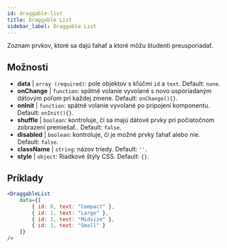 ```yaml
---
id: draggable-list 
title: Draggable List
sidebar_label: Draggable List
---
```


Zoznam prvkov, ktoré sa dajú ťahať a ktoré môžu študenti preusporiadať.

## Možnosti

* __data__ | `array (required)`: pole objektov s kľúčmi `id` a `text`. Default: `none`.
* __onChange__ | `function`: spätné volanie vyvolané s novo usporiadaným dátovým poľom pri každej zmene. Default: `onChange(){}`.
* __onInit__ | `function`: spätné volanie vyvolané po pripojení komponentu. Default: `onInit(){}`.
* __shuffle__ | `boolean`: kontroluje, či sa majú dátové prvky pri počiatočnom zobrazení premiešať.. Default: `false`.
* __disabled__ | `boolean`: kontroluje, či je možné prvky ťahať alebo nie. Default: `false`.
* __className__ | `string`: názov triedy. Default: `''`.
* __style__ | `object`: Riadkové štýly CSS. Default: `{}`.


## Príklady

```jsx live
<DraggableList
    data={[
        { id: 0, text: "Compact" },
        { id: 1, text: "Large" },
        { id: 2, text: "Midsize" },
        { id: 3, text: "Small" }
    ]}
/>
```

